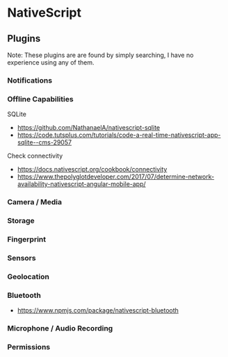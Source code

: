 # NativeScript

## Plugins

Note: These plugins are are found by simply searching, I have no experience using any of them.

### Notifications

### Offline Capabilities

SQLite

* https://github.com/NathanaelA/nativescript-sqlite
* https://code.tutsplus.com/tutorials/code-a-real-time-nativescript-app-sqlite--cms-29057

Check connectivity

* https://docs.nativescript.org/cookbook/connectivity
* https://www.thepolyglotdeveloper.com/2017/07/determine-network-availability-nativescript-angular-mobile-app/

### Camera / Media

### Storage

### Fingerprint

### Sensors

### Geolocation

### Bluetooth

* https://www.npmjs.com/package/nativescript-bluetooth

### Microphone / Audio Recording

### Permissions
